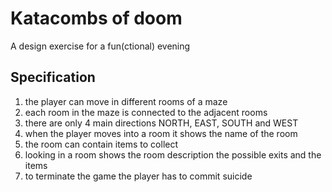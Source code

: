 # Katacombs of doom

A design exercise for a fun(ctional) evening

## Specification

1. the player can move in different rooms of a maze
1. each room in the maze is connected to the adjacent rooms
1. there are only 4 main directions NORTH, EAST, SOUTH and WEST
1. when the player moves into a room it shows the name of the room
1. the room can contain items to collect
1. looking in a room shows the room description the possible exits and the items
1. to terminate the game the player has to commit suicide
